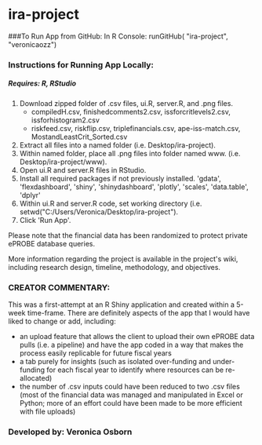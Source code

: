 # ira-project

###To Run App from GitHub:
In R Console: runGitHub( "ira-project", "veronicaozz") 

### Instructions for Running App Locally:
##### Requires: R, RStudio
1. Download zipped folder of .csv files, ui.R, server.R, and .png files.
    - compiledH.csv, finishedcomments2.csv, issforcritlevels2.csv, issforhistogram2.csv
    - riskfeed.csv, riskflip.csv, triplefinancials.csv, ape-iss-match.csv, MostandLeastCrit_Sorted.csv
2. Extract all files into a named folder (i.e. Desktop/ira-project).
3. Within named folder, place all .png files into folder named www. (i.e. Desktop/ira-project/www).
4. Open ui.R and server.R files in RStudio.
5. Install all required packages if not previously installed.
  'gdata', 'flexdashboard', 'shiny', 'shinydashboard', 'plotly', 'scales', 'data.table', 'dplyr'
6. Within ui.R and server.R code, set working directory (i.e. setwd("C:/Users/Veronica/Desktop/ira-project").
7. Click 'Run App'.

Please note that the financial data has been randomized to protect private ePROBE database queries.

More information regarding the project is available in the project's wiki, including research design, timeline, methodology, and  objectives.

### CREATOR COMMENTARY:
This was a first-attempt at an R Shiny application and created within a 5-week time-frame. There are definitely aspects of the app that I would have liked to change or add, including:
- an upload feature that allows the client to upload their own ePROBE data pulls (i.e. a pipeline) and have the app coded in a way that makes the process easily replicable for future fiscal years
- a tab purely for insights (such as isolated over-funding and under-funding for each fiscal year to identify where resources can be re-allocated)
- the number of .csv inputs could have been reduced to two .csv files (most of the financial data was managed and manipulated in Excel or Python; more of an effort could have been made to be more efficient with file uploads)

### Developed by: Veronica Osborn
